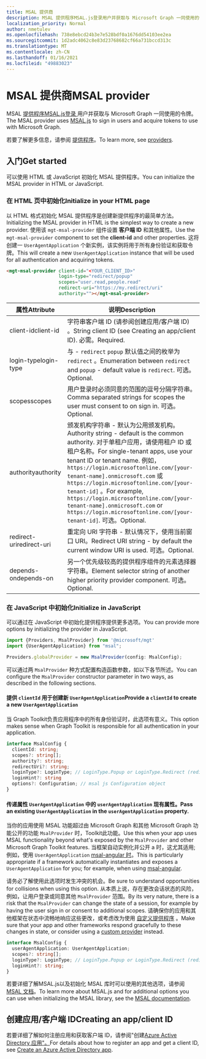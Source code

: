 ```yaml
---
title: MSAL 提供商
description: MSAL 提供程序MSAL.js登录用户并获取与 Microsoft Graph 一同使用的令牌
localization_priority: Normal
author: nmetulev
ms.openlocfilehash: 738e8ebcd24b3e7e528bdf0a1676dd54103ee2ea
ms.sourcegitcommit: 1d2adc4062c8e83d23768682cf66a731bccd313c
ms.translationtype: MT
ms.contentlocale: zh-CN
ms.lasthandoff: 01/16/2021
ms.locfileid: "49883023"
---
```

# <a name="msal-provider"></a><span data-ttu-id="69835-103">MSAL 提供商</span><span class="sxs-lookup"><span data-stu-id="69835-103">MSAL provider</span></span>

<span data-ttu-id="69835-104">MSAL [ 提供程序MSAL.js登录 ](https://github.com/AzureAD/microsoft-authentication-library-for-js) 用户并获取与 Microsoft Graph 一同使用的令牌。</span><span class="sxs-lookup"><span data-stu-id="69835-104">The MSAL provider uses [MSAL.js](https://github.com/AzureAD/microsoft-authentication-library-for-js) to sign in users and acquire tokens to use with Microsoft Graph.</span></span>

<span data-ttu-id="69835-105">若要了解更多信息，请参阅 [提供程序](./providers.md)。</span><span class="sxs-lookup"><span data-stu-id="69835-105">To learn more, see [providers](./providers.md).</span></span>

## <a name="get-started"></a><span data-ttu-id="69835-106">入门</span><span class="sxs-lookup"><span data-stu-id="69835-106">Get started</span></span>

<span data-ttu-id="69835-107">可以使用 HTML 或 JavaScript 初始化 MSAL 提供程序。</span><span class="sxs-lookup"><span data-stu-id="69835-107">You can initialize the MSAL provider in HTML or JavaScript.</span></span>

### <a name="initialize-in-your-html-page"></a><span data-ttu-id="69835-108">在 HTML 页中初始化</span><span class="sxs-lookup"><span data-stu-id="69835-108">Initialize in your HTML page</span></span>

<span data-ttu-id="69835-109">以 HTML 格式初始化 MSAL 提供程序是创建新提供程序的最简单方法。</span><span class="sxs-lookup"><span data-stu-id="69835-109">Initializing the MSAL provider in HTML is the simplest way to create a new provider.</span></span> <span data-ttu-id="69835-110">使用该 `mgt-msal-provider` 组件设置 **客户端 ID** 和其他属性。</span><span class="sxs-lookup"><span data-stu-id="69835-110">Use the `mgt-msal-provider` component to set the **client-id** and other properties.</span></span> <span data-ttu-id="69835-111">这将创建一 `UserAgentApplication` 个新实例，该实例将用于所有身份验证和获取令牌。</span><span class="sxs-lookup"><span data-stu-id="69835-111">This will create a new `UserAgentApplication` instance that will be used for all authentication and acquiring tokens.</span></span>

```html
<mgt-msal-provider client-id="<YOUR_CLIENT_ID>"
                   login-type="redirect/popup"
                   scopes="user.read,people.read"
                   redirect-uri="https://my.redirect/uri"
                   authority=""></mgt-msal-provider>
```

| <span data-ttu-id="69835-112">属性</span><span class="sxs-lookup"><span data-stu-id="69835-112">Attribute</span></span>    | <span data-ttu-id="69835-113">说明</span><span class="sxs-lookup"><span data-stu-id="69835-113">Description</span></span>                                                                                                                                                                                                                                                           |
|--------------|-----------------------------------------------------------------------------------------------------------------------------------------------------------------------------------------------------------------------------------------------------------------------|
| <span data-ttu-id="69835-114">client-id</span><span class="sxs-lookup"><span data-stu-id="69835-114">client-id</span></span>    | <span data-ttu-id="69835-115">字符串客户端 ID (请参阅创建应用/客户端 ID) 。</span><span class="sxs-lookup"><span data-stu-id="69835-115">String client ID (see Creating an app/client ID).</span></span> <span data-ttu-id="69835-116">必需。</span><span class="sxs-lookup"><span data-stu-id="69835-116">Required.</span></span>                                                                                                                                                                                                           |
| <span data-ttu-id="69835-117">login-type</span><span class="sxs-lookup"><span data-stu-id="69835-117">login-type</span></span>   | <span data-ttu-id="69835-118">与 - `redirect` `popup` 默认值之间的枚举为 `redirect` 。</span><span class="sxs-lookup"><span data-stu-id="69835-118">Enumeration between `redirect` and `popup` - default value is `redirect`.</span></span> <span data-ttu-id="69835-119">可选。</span><span class="sxs-lookup"><span data-stu-id="69835-119">Optional.</span></span>                                                                                                                                                                                   |
| <span data-ttu-id="69835-120">scopes</span><span class="sxs-lookup"><span data-stu-id="69835-120">scopes</span></span>       | <span data-ttu-id="69835-121">用户登录时必须同意的范围的逗号分隔字符串。</span><span class="sxs-lookup"><span data-stu-id="69835-121">Comma separated strings for scopes the user must consent to on sign in.</span></span> <span data-ttu-id="69835-122">可选。</span><span class="sxs-lookup"><span data-stu-id="69835-122">Optional.</span></span>                                                                                                                                                                                     |
| <span data-ttu-id="69835-123">authority</span><span class="sxs-lookup"><span data-stu-id="69835-123">authority</span></span>    | <span data-ttu-id="69835-124">颁发机构字符串 - 默认为公用颁发机构。</span><span class="sxs-lookup"><span data-stu-id="69835-124">Authority string - default is the common authority.</span></span> <span data-ttu-id="69835-125">对于单租户应用，请使用租户 ID 或租户名称。</span><span class="sxs-lookup"><span data-stu-id="69835-125">For single-tenant apps, use your tenant ID or tenant name.</span></span> <span data-ttu-id="69835-126">例如， `https://login.microsoftonline.com/[your-tenant-name].onmicrosoft.com` 或 `https://login.microsoftonline.com/[your-tenant-id]` 。</span><span class="sxs-lookup"><span data-stu-id="69835-126">For example, `https://login.microsoftonline.com/[your-tenant-name].onmicrosoft.com` or `https://login.microsoftonline.com/[your-tenant-id]`.</span></span> <span data-ttu-id="69835-127">可选。</span><span class="sxs-lookup"><span data-stu-id="69835-127">Optional.</span></span> |
| <span data-ttu-id="69835-128">redirect-uri</span><span class="sxs-lookup"><span data-stu-id="69835-128">redirect-uri</span></span> | <span data-ttu-id="69835-129">重定向 URI 字符串 - 默认情况下，使用当前窗口 URI。</span><span class="sxs-lookup"><span data-stu-id="69835-129">Redirect URI string - by default the current window URI is used.</span></span> <span data-ttu-id="69835-130">可选。</span><span class="sxs-lookup"><span data-stu-id="69835-130">Optional.</span></span>                                                                                                                                                                                            |
| <span data-ttu-id="69835-131">depends-on</span><span class="sxs-lookup"><span data-stu-id="69835-131">depends-on</span></span>   | <span data-ttu-id="69835-132">另一个优先级较高的提供程序组件的元素选择器字符串。</span><span class="sxs-lookup"><span data-stu-id="69835-132">Element selector string of another higher priority provider component.</span></span> <span data-ttu-id="69835-133">可选。</span><span class="sxs-lookup"><span data-stu-id="69835-133">Optional.</span></span>                                                                                                                                                                                      |

### <a name="initialize-in-javascript"></a><span data-ttu-id="69835-134">在 JavaScript 中初始化</span><span class="sxs-lookup"><span data-stu-id="69835-134">Initialize in JavaScript</span></span>

<span data-ttu-id="69835-135">可以通过在 JavaScript 中初始化提供程序提供更多选项。</span><span class="sxs-lookup"><span data-stu-id="69835-135">You can provide more options by initializing the provider in JavaScript.</span></span>

```ts
import {Providers, MsalProvider} from '@microsoft/mgt'
import {UserAgentApplication} from "msal";

Providers.globalProvider = new MsalProvider(config: MsalConfig);
```

<span data-ttu-id="69835-136">可以通过两 `MsalProvider` 种方式配置构造函数参数，如以下各节所述。</span><span class="sxs-lookup"><span data-stu-id="69835-136">You can configure the `MsalProvider` constructor parameter in two ways, as described in the following sections.</span></span>

#### <a name="provide-a-clientid-to-create-a-new-useragentapplication"></a><span data-ttu-id="69835-137">提供 `clientId` 用于创建新 `UserAgentApplication`</span><span class="sxs-lookup"><span data-stu-id="69835-137">Provide a `clientId` to create a new `UserAgentApplication`</span></span>

<span data-ttu-id="69835-138">当 Graph Toolkit负责应用程序中的所有身份验证时，此选项有意义。</span><span class="sxs-lookup"><span data-stu-id="69835-138">This option makes sense when Graph Toolkit is responsible for all authentication in your application.</span></span>

```ts
interface MsalConfig {
  clientId: string;
  scopes?: string[];
  authority?: string;
  redirectUri?: string;
  loginType?: LoginType; // LoginType.Popup or LoginType.Redirect (redirect is default)
  loginHint?: string
  options?: Configuration; // msal js Configuration object
}
```

#### <a name="pass-an-existing-useragentapplication-in-the-useragentapplication-property"></a><span data-ttu-id="69835-139">传递属性 `UserAgentApplication` 中的 `userAgentApplication` 现有属性。</span><span class="sxs-lookup"><span data-stu-id="69835-139">Pass an existing `UserAgentApplication` in the `userAgentApplication` property.</span></span>

<span data-ttu-id="69835-140">当你的应用使用 MSAL 功能超过由 Microsoft Graph 和其他 Microsoft Graph 功能公开的功能 `MsalProvider` 时，Toolkit此功能。</span><span class="sxs-lookup"><span data-stu-id="69835-140">Use this when your app uses MSAL functionality beyond what's exposed by the `MsalProvider` and other Microsoft Graph Toolkit features.</span></span> <span data-ttu-id="69835-141">当框架自动实例化并公开 a 时，这尤其适用;例如，使用 `UserAgentApplication` [msal-angular 时](/azure/active-directory/develop/tutorial-v2-angular)。</span><span class="sxs-lookup"><span data-stu-id="69835-141">This is particularly appropriate if a framework automatically instantiates and exposes a `UserAgentApplication` for you; for example, when using [msal-angular](/azure/active-directory/develop/tutorial-v2-angular).</span></span>

<span data-ttu-id="69835-142">请务必了解使用此选项时发生冲突的机会。</span><span class="sxs-lookup"><span data-stu-id="69835-142">Be sure to understand opportunities for collisions when using this option.</span></span> <span data-ttu-id="69835-143">从本质上说，存在更改会话状态的风险，例如，让用户登录或同意其他 `MsalProvider` 范围。</span><span class="sxs-lookup"><span data-stu-id="69835-143">By its very nature, there is a risk that the `MsalProvider` can change the state of a session, for example by having the user sign in or consent to additional scopes.</span></span> <span data-ttu-id="69835-144">请确保你的应用和其他框架在状态中流畅地响应这些更改，或考虑改为使用 [自定义提供程序](./custom.md) 。</span><span class="sxs-lookup"><span data-stu-id="69835-144">Make sure that your app and other frameworks respond gracefully to these changes in state, or consider using a [custom provider](./custom.md) instead.</span></span>

```ts
interface MsalConfig {
  userAgentApplication: UserAgentApplication;
  scopes?: string[];
  loginType?: LoginType; // LoginType.Popup or LoginType.Redirect (redirect is default)
  loginHint?: string;
}
```

<span data-ttu-id="69835-145">若要详细了解MSAL.js以及初始化 MSAL 库时可以使用的其他选项，请参阅 [MSAL 文档](/azure/active-directory/develop/msal-js-initializing-client-applications)。</span><span class="sxs-lookup"><span data-stu-id="69835-145">To learn more about MSAL.js and for additional options you can use when initializing the MSAL library, see the [MSAL documentation](/azure/active-directory/develop/msal-js-initializing-client-applications).</span></span>

## <a name="creating-an-appclient-id"></a><span data-ttu-id="69835-146">创建应用/客户端 ID</span><span class="sxs-lookup"><span data-stu-id="69835-146">Creating an app/client ID</span></span>

<span data-ttu-id="69835-147">若要详细了解如何注册应用和获取客户端 ID，请参阅"创建[Azure Active Directory 应用"。](../get-started/add-aad-app-registration.md)</span><span class="sxs-lookup"><span data-stu-id="69835-147">For details about how to register an app and get a client ID, see [Create an Azure Active Directory app](../get-started/add-aad-app-registration.md).</span></span>